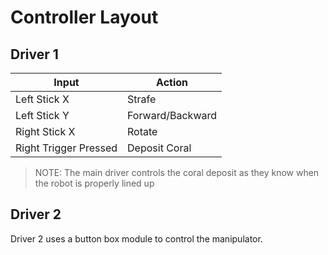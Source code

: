 # Controller Layout

## Driver 1

|Input|Action|
|-|-|
|Left Stick X|Strafe|
|Left Stick Y|Forward/Backward|
|Right Stick X|Rotate|
|Right Trigger Pressed|Deposit Coral|

>NOTE: The main driver controls the coral deposit as they know when the robot is properly lined up

## Driver 2

Driver 2 uses a button box module to control the manipulator.
